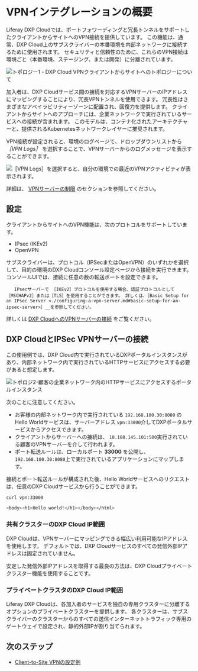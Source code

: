 # VPNインテグレーションの概要

Liferay DXP Cloudでは、ポートフォワーディングと冗長トンネルをサポートしたクライアントからサイトへのVPN接続を提供しています。 この機能は、通常、DXP Cloud上のサブスクライバーの本番環境を内部ネットワークに接続するために使用されます。 セキュリティと信頼性のために、これらのVPN接続は環境ごと（本番環境、ステージング、または開発）に分離されています。

![トポロジー1 - DXP Cloud VPNクライアントからサイトへのトポロジーについて](./vpn-integration-overview/images/01.png)

加入者は、DXP Cloudサービス間の接続を対応するVPNサーバーのIPアドレスにマッピングすることにより、冗長VPNトンネルを使用できます。 冗長性はさまざまなアベイラビリティーゾーンに配置され、回復力を提供します。 クライアントからサイトへのアプローチには、企業ネットワークで実行されているサービスへの接続が含まれます。 このモデルは、コンテナ化されたアーキテクチャーと、提供されるKubernetesネットワークレイヤーに推奨されます。

VPN接続が設定されると、環境のログページで、ドロップダウンリストから *［VPN Logs］* を選択することで、VPNサーバーからのログメッセージを表示することができます。

![［VPN Logs］を選択すると、自分の環境での最近のVPNアクティビティが表示されます。](./vpn-integration-overview/images/02.png)

詳細は、 [VPNサーバーの制限](../../reference/platform-limitations.md#vpn-servers) のセクションを参照してください。

## 設定

クライアントからサイトへのVPN機能は、次のプロトコルをサポートしています。

* IPsec (IKEv2)
* OpenVPN

サブスクライバーは、プロトコル（IPSecまたはOpenVPN）のいずれかを選択して、目的の環境のDXP Cloudコンソール設定ページから接続を実行できます。 コンソールUIでは、接続に任意の数の転送ポートを設定できます。

```note::
   IPsecサーバーで ［IKEv2］プロトコルを使用する場合、認証プロトコルとして［MSCHAPv2］または［TLS］を使用することができます。 詳しくは、［Basic Setup for an IPsec Server <./configuring-a-vpn-server.md#basic-setup-for-an-ipsec-server>］__を参照してください。
```

詳しくは [DXP CloudへのVPNサーバーの接続](./connecting-a-vpn-server-to-dxp-cloud.md) をご覧ください。

## DXP CloudとIPSec VPNサーバーの接続

この使用例では、DXP Cloud内で実行されているDXPポータルインスタンスがあり、内部ネットワーク内で実行されているHTTPサービスにアクセスする必要があると想定します。

![トポロジ2-顧客の企業ネットワーク内のHTTPサービスにアクセスするポータルインスタンス](./vpn-integration-overview/images/03.png)

次のことに注意してください。

* お客様の内部ネットワーク内で実行されている `192.168.100.30:8080` のHello Worldサービスは、サーバーアドレス `vpn:33000`介してDXPポータルサービスからアクセスできます。
* クライアントからサーバーへの接続は、 `18.188.145.101:500`実行されている顧客のVPNサーバーを介して行われます。
* ポート転送ルールは、ローカルポート **33000** を公開し、 `192.168.100.30:8080`上で実行されているアプリケーションにマップします。

接続とポート転送ルールが構成された後、Hello Worldサービスへのリクエストは、任意のDXP Cloudサービスから行うことができます。

```bash
curl vpn:33000

<body><h1>Hello world!</h1></body></html>
```

### 共有クラスターのDXP Cloud IP範囲

DXP Cloudは、VPNサーバーにマッピングできる幅広い利用可能なIPアドレスを使用します。 デフォルトでは、DXP Cloudサービスのすべての発信外部IPアドレスは固定されていません。

安定した発信外部IPアドレスを取得する最良の方法は、DXP Cloudプライベートクラスター機能を使用することです。

### プライベートクラスタのDXP Cloud IP範囲

Liferay DXP Cloudは、各加入者のサービスを独自の専用クラスターに分離するオプションのプライベートクラスターを提供します。 各クラスターは、サブスクライバーのクラスターからのすべての送信インターネットトラフィック専用のゲートウェイで設定され、静的外部IPが割り当てられます。

## 次のステップ

* [Client-to-Site VPNの設定例](./configuring-a-vpn-server.md)

